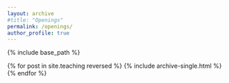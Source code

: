 ```yaml
---
layout: archive
#title: "Openings"
permalink: /openings/
author_profile: true
---
```


{% include base_path %}

{% for post in site.teaching reversed %}
  {% include archive-single.html %}
{% endfor %}
<!--
- Funded **PhD positions** are available to work on topics related to the application of optimization techniques on transportation problems, including but not limited to the planning, management, operation and control of the transportation systems.
  - Candicates of any major are welcomed to apply (including but not limited to Maths, Control, Operations Research, and Transportation), but are expected to have a solid background in mathematical modelling/analysis/optimization.
  - PhD scholarship oppotunities include Hong Kong PhD Fellowship, PolyU Presidential PhD Fellowship, and PolyU Research Postgraduate Scholarship. Details can be find at [this webpage (PolyU Graduate School)](https://www.polyu.edu.hk/en/gs/prospective-students/fellowship-scholarship-schemes/)

- **Research Associate / Postdoc positions** are available.

- If you are interested, please contact me via email.
-->
